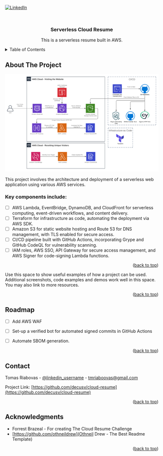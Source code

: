 <!-- Improved compatibility of back to top link: See: https://github.com/othneildrew/Best-README-Template/pull/73 -->
<a id="readme-top"></a>
<!--
*** Thanks for checking out the Best-README-Template. If you have a suggestion
*** that would make this better, please fork the repo and create a pull request
*** or simply open an issue with the tag "enhancement".
*** Don't forget to give the project a star!
*** Thanks again! Now go create something AMAZING! :D
-->



<!-- PROJECT SHIELDS -->
<!--
*** I'm using markdown "reference style" links for readability.
*** Reference links are enclosed in brackets [ ] instead of parentheses ( ).
*** See the bottom of this document for the declaration of the reference variables
*** for contributors-url, forks-url, etc. This is an optional, concise syntax you may use.
*** https://www.markdownguide.org/basic-syntax/#reference-style-links
-->
[![LinkedIn][linkedin-shield]][linkedin-url]



<!-- PROJECT LOGO -->
<br />
<div align="center">
<h3 align="center">Serverless Cloud Resume</h3>

  <p align="center">
    This is a serverless resume built in AWS.
  </p>
</div>



<!-- TABLE OF CONTENTS -->
<details>
  <summary>Table of Contents</summary>
  <ol>
    <li>
      <a href="#about-the-project">About The Project</a>
      <ul>
        <li><a href="#built-with">Built With</a></li>
      </ul>
    </li>
    <li>
      <a href="#getting-started">Getting Started</a>
      <ul>
        <li><a href="#prerequisites">Prerequisites</a></li>
        <li><a href="#installation">Installation</a></li>
      </ul>
    </li>
    <li><a href="#roadmap">Roadmap</a></li>
    <li><a href="#contact">Contact</a></li>
    <li><a href="#acknowledgments">Acknowledgments</a></li>
  </ol>
</details>



<!-- ABOUT THE PROJECT -->
## About The Project

[![Product Name Screen Shot][product-screenshot]](https://tmriabovas.tech)

This project involves the architecture and deployment of a serverless web application using various AWS services.

### Key components include:

- [ ] AWS Lambda, EventBridge, DynamoDB, and CloudFront for serverless computing, event-driven workflows, and content delivery.
- [ ] Terraform for infrastructure as code, automating the deployment via AWS SDK.
- [ ] Amazon S3 for static website hosting and Route 53 for DNS management, with TLS enabled for secure access.
- [ ] CI/CD pipeline built with GitHub Actions, incorporating Grype and GitHub CodeQL for vulnerability scanning.
- [ ] IAM roles, AWS SSO, API Gateway for secure access management, and AWS Signer for code-signing Lambda functions.

<p align="right">(<a href="#readme-top">back to top</a>)</p>

Use this space to show useful examples of how a project can be used. Additional screenshots, code examples and demos work well in this space. You may also link to more resources.

<p align="right">(<a href="#readme-top">back to top</a>)</p>



<!-- ROADMAP -->
## Roadmap

- [ ] Add AWS WAF
- [ ] Set-up a verified bot for automated signed commits in GitHub Actions
- [ ] Automate SBOM generation.


<p align="right">(<a href="#readme-top">back to top</a>)</p>



<!-- CONTACT -->
## Contact

Tomas Riabovas - [@linkedin_username](https://www.linkedin.com/in/tomas-riabovas-584251182/) - tmriaboovas@gmail.com

Project Link: [https://github.com/decusv/cloud-resume](https://github.com/decusv/cloud-resume)

<p align="right">(<a href="#readme-top">back to top</a>)</p>



<!-- ACKNOWLEDGMENTS -->
## Acknowledgments

* Forrest Brazeal - For creating The Cloud Resume Challenge
* [https://github.com/othneildrew](Othneil Drew - The Best Readme Template)

<p align="right">(<a href="#readme-top">back to top</a>)</p>


[license-shield]: https://img.shields.io/github/license/github_username/repo_name.svg?style=for-the-badge
[license-url]: https://github.com/github_username/repo_name/blob/master/LICENSE.txt
[linkedin-shield]: https://img.shields.io/badge/-LinkedIn-black.svg?style=for-the-badge&logo=linkedin&colorB=555
[linkedin-url]: https://www.linkedin.com/in/tomas-riabovas-584251182/
[product-screenshot]: Images/AWS_Diagram.png